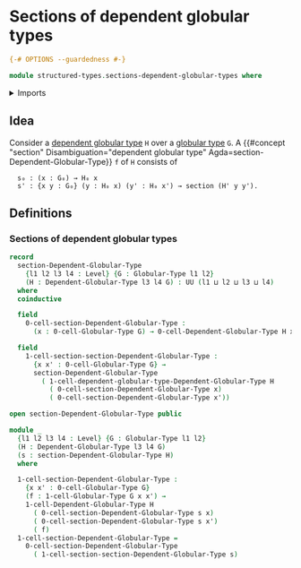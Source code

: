 # Sections of dependent globular types

```agda
{-# OPTIONS --guardedness #-}

module structured-types.sections-dependent-globular-types where
```

<details><summary>Imports</summary>

```agda
open import foundation.universe-levels

open import structured-types.dependent-globular-types
open import structured-types.globular-types
```

</details>

## Idea

Consider a
[dependent globular type](structured-types.dependent-globular-types.md) `H` over
a [globular type](structured-types.globular-types.md) `G`. A
{{#concept "section" Disambiguation="dependent globular type" Agda=section-Dependent-Globular-Type}}
`f` of `H` consists of

```text
  s₀ : (x : G₀) → H₀ x
  s' : {x y : G₀} (y : H₀ x) (y' : H₀ x') → section (H' y y').
```

## Definitions

### Sections of dependent globular types

```agda
record
  section-Dependent-Globular-Type
    {l1 l2 l3 l4 : Level} {G : Globular-Type l1 l2}
    (H : Dependent-Globular-Type l3 l4 G) : UU (l1 ⊔ l2 ⊔ l3 ⊔ l4)
  where
  coinductive

  field
    0-cell-section-Dependent-Globular-Type :
      (x : 0-cell-Globular-Type G) → 0-cell-Dependent-Globular-Type H x

  field
    1-cell-section-section-Dependent-Globular-Type :
      {x x' : 0-cell-Globular-Type G} →
      section-Dependent-Globular-Type
        ( 1-cell-dependent-globular-type-Dependent-Globular-Type H
          ( 0-cell-section-Dependent-Globular-Type x)
          ( 0-cell-section-Dependent-Globular-Type x'))

open section-Dependent-Globular-Type public

module _
  {l1 l2 l3 l4 : Level} {G : Globular-Type l1 l2}
  (H : Dependent-Globular-Type l3 l4 G)
  (s : section-Dependent-Globular-Type H)
  where

  1-cell-section-Dependent-Globular-Type :
    {x x' : 0-cell-Globular-Type G}
    (f : 1-cell-Globular-Type G x x') →
    1-cell-Dependent-Globular-Type H
      ( 0-cell-section-Dependent-Globular-Type s x)
      ( 0-cell-section-Dependent-Globular-Type s x')
      ( f)
  1-cell-section-Dependent-Globular-Type =
    0-cell-section-Dependent-Globular-Type
      ( 1-cell-section-section-Dependent-Globular-Type s)
```
